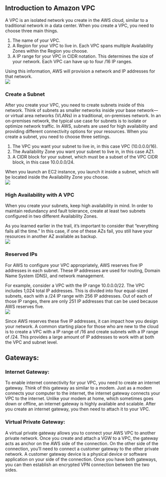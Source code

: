 ## Introduction to Amazon VPC
A VPC is an isolated network you create in the AWS cloud, similar to a traditional network in a data center. 
When you create a VPC, you need to choose three main things. 

1. The name of your VPC.
2. A Region for your VPC to live in. Each VPC spans multiple Availability Zones within the Region you choose.
3. A IP range for your VPC in CIDR notation. This determines the size of your network. Each VPC can have up to four /16 IP ranges.

Using this information, AWS will provision a network and IP addresses for that network.    
![](https://d3c33hcgiwev3.cloudfront.net/imageAssetProxy.v1/jUJWk-xQSc-y9tDzDxr6FQ_2e76caa69d564569b527b377605d71f1_image.png?expiry=1692403200000&hmac=RSIEqK1WPjjMwNaYPbp3BtCGxTqf1D8uSKgrzzOI_g4)

### Create a Subnet 
After you create your VPC, you need to create subnets inside of this network. 
Think of subnets as smaller networks inside your base network—or virtual area networks (VLANs) in a traditional, 
on-premises network. In an on-premises network, the typical use case for subnets is to isolate or optimize network traffic. 
In AWS, subnets are used for high availability and providing different connectivity options for your resources. 
When you create a subnet, you need to choose three settings.

1. The VPC you want your subnet to live in, in this case VPC (10.0.0.0/16).
2. The Availability Zone you want your subnet to live in, in this case AZ1.
3. A CIDR block for your subnet, which must be a subset of the VPC CIDR block, in this case 10.0.0.0/24.

When you launch an EC2 instance, you launch it inside a subnet, which will be located inside the Availability Zone you choose.     
![](https://d3c33hcgiwev3.cloudfront.net/imageAssetProxy.v1/-kt7hjMkRE2Faxb3feTgEQ_3bddac788c764ef1b57ab3c663b95cf1_image.png?expiry=1692403200000&hmac=uK0rWTsJgeTP3XmSP2bkBW89cqrpXN5HzHfDWXe3mZs)

### High Availability with A VPC 
When you create your subnets, keep high availability in mind. 
In order to maintain redundancy and fault tolerance, create at least two subnets configured in two different Availability Zones.   

As you learned earlier in the trail, it’s important to consider that “everything fails all the time.” In this case, 
if one of these AZs fail, you still have your resources in another AZ available as backup.   
![](https://d3c33hcgiwev3.cloudfront.net/imageAssetProxy.v1/ZApDiNgjSjqhF8nDEExf4Q_60b813ba6b024aa5a29d7a3ee9ceaef1_image.png?expiry=1692403200000&hmac=H5umshUPJnZXMIjLNcJP79XShC7Sag3Sbva8CQ2VCMM)

### Reserved IPs 
For AWS to configure your VPC appropriately, AWS reserves five IP addresses in each subnet. 
These IP addresses are used for routing, Domain Name System (DNS), and network management.  

For example, consider a VPC with the IP range 10.0.0.0/22. The VPC includes 1,024 total IP addresses. 
This is divided into four equal-sized subnets, each with a /24 IP range with 256 IP addresses. 
Out of each of those IP ranges, there are only 251 IP addresses that can be used because AWS reserves five.  
![](https://d3c33hcgiwev3.cloudfront.net/imageAssetProxy.v1/fC4DaI4uRuCRtkolNtRUSA_2ceb6c8eeddf4ffba7175739502a34f1_image.png?expiry=1692403200000&hmac=P-BwjVZVHr_ZeAvXcwObyW8KUaCKXHuZ6POEfE-5jXc)

Since AWS reserves these five IP addresses, it can impact how you design your network. 
A common starting place for those who are new to the cloud is to create a VPC with a IP range of /16 and create subnets with a IP range of /24. 
This provides a large amount of IP addresses to work with at both the VPC and subnet level. 

## Gateways:

### Internet Gateway:

To enable internet connectivity for your VPC, you need to create an internet gateway. 
Think of this gateway as similar to a modem. Just as a modem connects your computer to the internet, 
the internet gateway connects your VPC to the internet. Unlike your modem at home, which sometimes goes down or offline, 
an internet gateway is highly available and scalable. After you create an internet gateway, you then need to attach it to your VPC.  

### Virtual Private Gateway:

A virtual private gateway allows you to connect your AWS VPC to another private network. 
Once you create and attach a VGW to a VPC, the gateway acts as anchor on the AWS side of the connection. 
On the other side of the connection, you’ll need to connect a customer gateway to the other private network. 
A customer gateway device is a physical device or software application on your side of the connection. 
Once you have both gateways, you can then establish an encrypted VPN connection between the two sides. 
